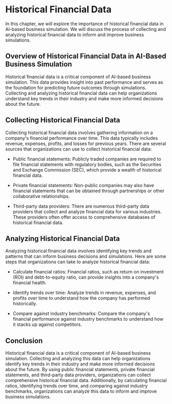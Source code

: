 Historical Financial Data
===============================================================================

In this chapter, we will explore the importance of historical financial data in AI-based business simulation. We will discuss the process of collecting and analyzing historical financial data to inform and improve business simulations.

Overview of Historical Financial Data in AI-Based Business Simulation
---------------------------------------------------------------------

Historical financial data is a critical component of AI-based business simulation. This data provides insight into past performance and serves as the foundation for predicting future outcomes through simulations. Collecting and analyzing historical financial data can help organizations understand key trends in their industry and make more informed decisions about the future.

Collecting Historical Financial Data
------------------------------------

Collecting historical financial data involves gathering information on a company's financial performance over time. This data typically includes revenue, expenses, profits, and losses for previous years. There are several sources that organizations can use to collect historical financial data:

* Public financial statements: Publicly traded companies are required to file financial statements with regulatory bodies, such as the Securities and Exchange Commission (SEC), which provide a wealth of historical financial data.

* Private financial statements: Non-public companies may also have financial statements that can be obtained through partnerships or other collaborative relationships.

* Third-party data providers: There are numerous third-party data providers that collect and analyze financial data for various industries. These providers often offer access to comprehensive databases of historical financial data.

Analyzing Historical Financial Data
-----------------------------------

Analyzing historical financial data involves identifying key trends and patterns that can inform business decisions and simulations. Here are some steps that organizations can take to analyze historical financial data:

* Calculate financial ratios: Financial ratios, such as return on investment (ROI) and debt-to-equity ratio, can provide insights into a company's financial health.

* Identify trends over time: Analyze trends in revenue, expenses, and profits over time to understand how the company has performed historically.

* Compare against industry benchmarks: Compare the company's financial performance against industry benchmarks to understand how it stacks up against competitors.

Conclusion
----------

Historical financial data is a critical component of AI-based business simulation. Collecting and analyzing this data can help organizations identify key trends in their industry and make more informed decisions about the future. By using public financial statements, private financial statements, and third-party data providers, organizations can collect comprehensive historical financial data. Additionally, by calculating financial ratios, identifying trends over time, and comparing against industry benchmarks, organizations can analyze this data to inform and improve business simulations.
